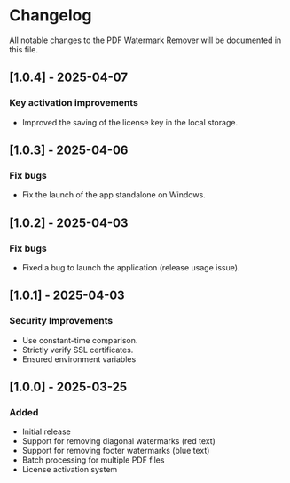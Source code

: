 # Changelog

All notable changes to the PDF Watermark Remover will be documented in this file.

## [1.0.4] - 2025-04-07

### Key activation improvements
- Improved the saving of the license key in the local storage.

## [1.0.3] - 2025-04-06

### Fix bugs
- Fix the launch of the app standalone on Windows.

## [1.0.2] - 2025-04-03

### Fix bugs
- Fixed a bug to launch the application (release usage issue).

## [1.0.1] - 2025-04-03

### Security Improvements
- Use constant-time comparison.
- Strictly verify SSL certificates.
- Ensured environment variables 

## [1.0.0] - 2025-03-25

### Added
- Initial release
- Support for removing diagonal watermarks (red text)
- Support for removing footer watermarks (blue text)
- Batch processing for multiple PDF files
- License activation system
